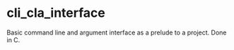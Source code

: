 # cli_cla_interface
Basic command line and argument interface as a prelude to a project. Done in C.
